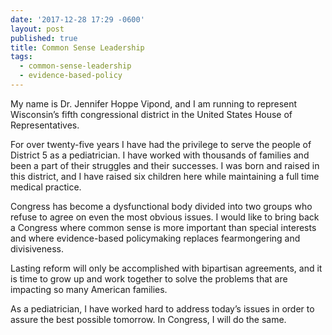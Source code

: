 ```yaml
---
date: '2017-12-28 17:29 -0600'
layout: post
published: true
title: Common Sense Leadership
tags:
  - common-sense-leadership
  - evidence-based-policy
---
```

My name is Dr. Jennifer Hoppe Vipond, and I am running to represent Wisconsin’s fifth congressional district in the United States House of Representatives.

For over twenty-five years I have had the privilege to serve the people of District 5 as a pediatrician. I have worked with thousands of families and been a part of their struggles and their successes. I was born and raised in this district, and I have raised six children here while maintaining a full time medical practice.

Congress has become a dysfunctional body divided into two groups who refuse to agree on even the most obvious issues. I would like to bring back a Congress where common sense is more important than special interests and where evidence-based policymaking replaces fearmongering and divisiveness.

Lasting reform will only be accomplished with bipartisan agreements, and it is time to grow up and work together to solve the problems that are impacting so many American families.

As a pediatrician, I have worked hard to address today’s issues in order to assure the best possible tomorrow. In Congress, I will do the same.
